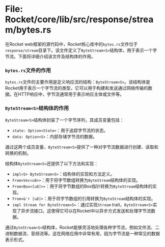 # File: Rocket/core/lib/src/response/stream/bytes.rs

在Rocket web框架的源代码中，Rocket核心库中的`bytes.rs`文件位于`response/stream`目录下。该文件定义了`ByteStream<S>`结构体，用于表示一个字节流。下面将详细介绍该文件及结构体的作用。

### `bytes.rs`文件的作用
`bytes.rs`文件的主要作用是定义响应流的结构：`ByteStream<S>`。该结构体是Rocket用于表示一个字节流的类型，它可以用于构建和发送通过网络传输的数据。在HTTP响应中，字节流通常用于表示响应主体或文件等。

### `ByteStream<S>`结构体的作用

`ByteStream<S>`结构体封装了一个字节序列，其成员变量包括：
- `state: Option<State>`：用于追踪字节流的状态。
- `data: Option<S>`：内部存储字节流的数据。

通过这两个成员变量，`ByteStream<S>`提供了一种对字节流数据进行创建、读取和转换的机制。

结构体`ByteStream<S>`还提供了以下方法和实现：
- `impl<S> ByteStream<S>`：结构体的实现和方法定义。
- `From<Vec<u8>>`：用于将字节数组转换为`ByteStream`结构体的实现。
- `From<Box<[u8]>>`：用于将字节数组的Box指针转换为`ByteStream`结构体的实现。
- `From<&'r [u8]>`：用于将字节数组的引用转换为`ByteStream`结构体的实现。
- `impl Stream for ByteStream<S>`：通过实现`Stream` trait，`ByteStream<S>`实现了异步流接口。这使得它可以在Rocket中以异步方式发送和处理字节流数据。

通过`ByteStream<S>`结构体，Rocket能够灵活地处理各种字节流，例如文件流、二进制数据流、音频流等。这在网络应用中非常有用，因为字节流是一种常见的数据表示形式。

